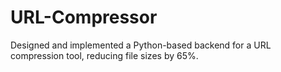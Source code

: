 # URL-Compressor
Designed and implemented a Python-based backend for a URL compression tool, reducing file sizes by 65%.
